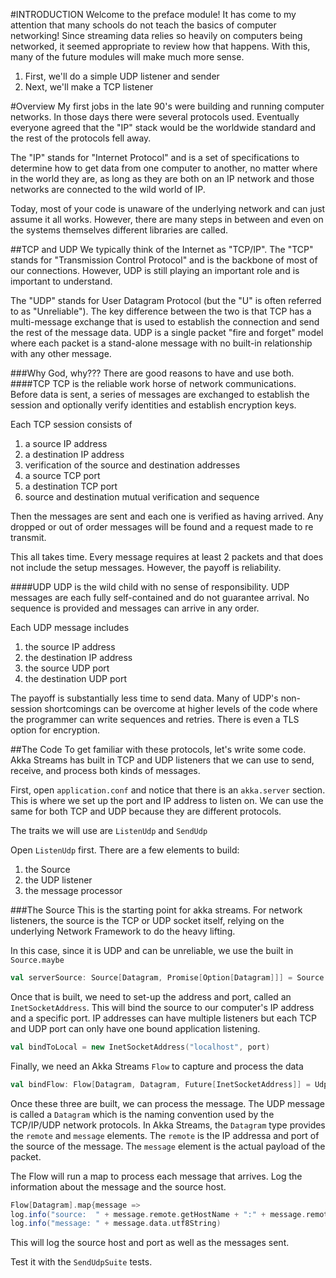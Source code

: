 #INTRODUCTION
Welcome to the preface module! It has come to my attention that many schools do not teach the basics of computer networking! Since streaming data relies so 
heavily on computers being networked, it seemed appropriate to review how that happens. With this, many of the future modules will make much more sense.

1. First, we'll do a simple UDP listener and sender
2. Next, we'll make a TCP listener

#Overview
My first jobs in the late 90's were building and running computer networks. In those days there were several protocols used. Eventually everyone agreed that the "IP" stack would be the worldwide standard and the rest of the protocols fell away.

The "IP" stands for "Internet Protocol" and is a set of specifications to determine how to get data from one computer to another, no matter where in the world they are, as long as they are both on an IP network and those networks are connected to the wild world of IP.

Today, most of your code is unaware of the underlying network and can just assume it all works. However, there are many steps in between and even on the systems themselves different libraries are called.

##TCP and UDP
We typically think of the Internet as "TCP/IP". The "TCP" stands for "Transmission Control Protocol" and is the backbone of most of our connections. However, UDP is still playing an important role and is important to understand.

The "UDP" stands for User Datagram Protocol (but the "U" is often referred to as "Unreliable"). The key difference between the two is that TCP has a multi-message exchange that is used to establish the connection and send the rest of the message data. UDP is a single packet "fire and forget" model where each packet is a stand-alone message with no built-in relationship with any other message.

###Why God, why???
There are good reasons to have and use both.
####TCP
TCP is the reliable work horse of network communications. Before data is sent, a series of messages are exchanged to establish the session and optionally verify identities and establish encryption keys.

Each TCP session consists of
1. a source IP address
2. a destination IP address
3. verification of the source and destination addresses
4. a source TCP port
5. a destination TCP port
6. source and destination mutual verification and sequence

Then the messages are sent and each one is verified as having arrived. Any dropped or out of order messages will be found and a request made to re transmit.

This all takes time. Every message requires at least 2 packets and that does not include the setup messages. However, the payoff is reliability.

####UDP
UDP is the wild child with no sense of responsibility. UDP messages are each fully self-contained and do not guarantee arrival. No sequence is provided and messages can arrive in any order.

Each UDP message includes
1. the source IP address
2. the destination IP address
3. the source UDP port
4. the destination UDP port

The payoff is substantially less time to send data. Many of UDP's non-session shortcomings can be overcome at higher levels of the code where the programmer can write sequences and retries. There is even a TLS option for encryption.

##The Code
To get familiar with these protocols, let's write some code. Akka Streams has built in TCP and UDP listeners that we can use to send, receive, and process both kinds of messages.

First, open `application.conf` and notice that there is an `akka.server` section. This is where we set up the port and IP address to listen on. We can use the same for both TCP and UDP because they are different protocols.

The traits we will use are `ListenUdp` and `SendUdp` 

Open `ListenUdp` first. There are a few elements to build:
1. the Source
2. the UDP listener
3. the message processor

###The Source
This is the starting point for akka streams. For network listeners, the source is the TCP or UDP socket itself, relying on the underlying Network Framework to do the heavy lifting.

In this case, since it is UDP and can be unreliable, we use the built in `Source.maybe`

```scala
val serverSource: Source[Datagram, Promise[Option[Datagram]]] = Source.maybe
```
Once that is built, we need to set-up the address and port, called an `InetSocketAddress`. This will bind the source to our computer's IP address and a specific port. IP addresses can have multiple listeners but each TCP and UDP port can only have one bound application listening.
```scala
val bindToLocal = new InetSocketAddress("localhost", port)
```
Finally, we need an Akka Streams `Flow` to capture and process the data
```scala
val bindFlow: Flow[Datagram, Datagram, Future[InetSocketAddress]] = Udp.bindFlow(bindToLocal)
```
Once these three are built, we can process the message. The UDP message is called a `Datagram` which is the naming convention used by the TCP/IP/UDP network protocols. In Akka Streams, the `Datagram` type provides the `remote` and `message` elements. The `remote` is the IP addressa and port of the source of the message. The `message` element is the actual payload of the packet.

The Flow will run a map to process each message that arrives. Log the information about the message and the source host. 
```scala 
Flow[Datagram].map{message =>
log.info("source:  " + message.remote.getHostName + ":" + message.remote.getPort)
log.info("message: " + message.data.utf8String)
```
This will log the source host and port as well as the messages sent.

Test it with the `SendUdpSuite` tests.